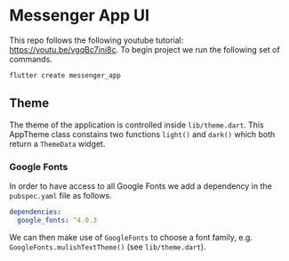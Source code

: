 # Messenger App UI

This repo follows the following youtube tutorial: https://youtu.be/vgqBc7jni8c. To begin project we run the following set of commands. 

```bash
flutter create messenger_app
```

## Theme

The theme of the application is controlled inside `lib/theme.dart`. This AppTheme class constains two functions `light()` and `dark()` which both return a `ThemeData` widget.

### Google Fonts

In order to have access to all Google Fonts we add a dependency in the `pubspec.yaml` file as follows.

```yaml
dependencies:
  google_fonts: ^4.0.3
```
We can then make use of `GoogleFonts` to choose a font family, e.g. `GoogleFonts.mulishTextTheme()` (see `lib/theme.dart`).

